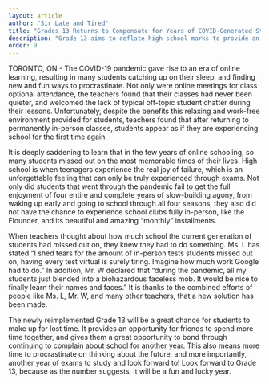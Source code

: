 ```yaml
---
layout: article
author: "Sir Late and Tired"
title: "Grades 13 Returns to Compensate for Years of COVID-Generated Student Slacking"
description: "Grade 13 aims to deflate high school marks to provide an equitable high school experience."
order: 9
---
```


TORONTO, ON - The COVID-19 pandemic gave rise to an era of online learning, resulting in many students catching up on their sleep, and finding new and fun ways to procrastinate. Not only were online meetings for class optional attendance, the teachers found that their classes had never been quieter, and welcomed the lack of typical off-topic student chatter during their lessons. Unfortunately, despite the benefits this relaxing and work-free environment provided for students, teachers found that after returning to permanently in-person classes, students appear as if they are experiencing school for the first time again.

It is deeply saddening to learn that in the few years of online schooling, so many students missed out on the most memorable times of their lives. High school is when teenagers experience the real joy of failure, which is an unforgettable feeling that can only be truly experienced through exams. Not only did students that went through the pandemic fail to get the full enjoyment of four entire and complete years of slow-building agony, from waking up early and going to school through all four seasons, they also did not have the chance to experience school clubs fully in-person, like the Flounder, and its beautiful and amazing “monthly” installments.

When teachers thought about how much school the current generation of students had missed out on, they knew they had to do something. Ms. L has stated “I shed tears for the amount of in-person tests students missed out on, having every test virtual is surely tiring. Imagine how much work Google had to do.” In addition, Mr. W declared that “during the pandemic, all my students just blended into a biohazardous faceless mob. It would be nice to finally learn their names and faces.” It is thanks to the combined efforts of people like Ms. L, Mr. W, and many other teachers, that a new solution has been made.

The newly reimplemented Grade 13 will be a great chance for students to make up for lost time. It provides an opportunity for friends to spend more time together, and gives them a great opportunity to bond through continuing to complain about school for another year. This also means more time to procrastinate on thinking about the future, and more importantly, another year of exams to study and look forward to! Look forward to Grade 13, because as the number suggests, it will be a fun and lucky year.

